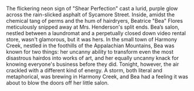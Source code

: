 The flickering neon sign of "Shear Perfection" cast a lurid, purple glow across the rain-slicked asphalt of Sycamore Street. Inside, amidst the chemical tang of perms and the hum of hairdryers, Beatrice "Bea" Flores meticulously snipped away at Mrs. Henderson's split ends.  Bea’s salon, nestled between a laundromat and a perpetually closed down video rental store, wasn't glamorous, but it was hers.  In the small town of Harmony Creek, nestled in the foothills of the Appalachian Mountains, Bea was known for two things: her uncanny ability to transform even the most disastrous hairdos into works of art, and her equally uncanny knack for knowing everyone's business before they did.  Tonight, however, the air crackled with a different kind of energy.  A storm, both literal and metaphorical, was brewing in Harmony Creek, and Bea had a feeling it was about to blow the doors off her little salon.
